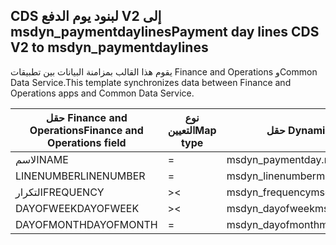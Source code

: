 ## <a name="payment-day-lines-cds-v2-to-msdyn_paymentdaylines"></a><span data-ttu-id="09b53-101">CDS لبنود يوم الدفع V2 إلى msdyn_paymentdaylines</span><span class="sxs-lookup"><span data-stu-id="09b53-101">Payment day lines CDS V2 to msdyn_paymentdaylines</span></span>

<span data-ttu-id="09b53-102">يقوم هذا القالب بمزامنة البيانات بين تطبيقات Finance and Operations وCommon Data Service.</span><span class="sxs-lookup"><span data-stu-id="09b53-102">This template synchronizes data between Finance and Operations apps and Common Data Service.</span></span>

<span data-ttu-id="09b53-103">حقل Finance and Operations</span><span class="sxs-lookup"><span data-stu-id="09b53-103">Finance and Operations field</span></span> | <span data-ttu-id="09b53-104">نوع التعيين</span><span class="sxs-lookup"><span data-stu-id="09b53-104">Map type</span></span> | <span data-ttu-id="09b53-105">حقل Dynamics 365 الآخر</span><span class="sxs-lookup"><span data-stu-id="09b53-105">Other Dynamics 365 field</span></span> | <span data-ttu-id="09b53-106">القيمة الافتراضية</span><span class="sxs-lookup"><span data-stu-id="09b53-106">Default value</span></span>
---|---|---|---
<span data-ttu-id="09b53-107">الاسم</span><span class="sxs-lookup"><span data-stu-id="09b53-107">NAME</span></span> | = | <span data-ttu-id="09b53-108">msdyn_paymentday.msdyn_name</span><span class="sxs-lookup"><span data-stu-id="09b53-108">msdyn_paymentday.msdyn_name</span></span> | 
<span data-ttu-id="09b53-109">LINENUMBER</span><span class="sxs-lookup"><span data-stu-id="09b53-109">LINENUMBER</span></span> | = | <span data-ttu-id="09b53-110">msdyn_linenumber</span><span class="sxs-lookup"><span data-stu-id="09b53-110">msdyn_linenumber</span></span> | 
<span data-ttu-id="09b53-111">التكرار</span><span class="sxs-lookup"><span data-stu-id="09b53-111">FREQUENCY</span></span> | >< | <span data-ttu-id="09b53-112">msdyn_frequency</span><span class="sxs-lookup"><span data-stu-id="09b53-112">msdyn_frequency</span></span> | 
<span data-ttu-id="09b53-113">DAYOFWEEK</span><span class="sxs-lookup"><span data-stu-id="09b53-113">DAYOFWEEK</span></span> | >< | <span data-ttu-id="09b53-114">msdyn_dayofweek</span><span class="sxs-lookup"><span data-stu-id="09b53-114">msdyn_dayofweek</span></span> | 
<span data-ttu-id="09b53-115">DAYOFMONTH</span><span class="sxs-lookup"><span data-stu-id="09b53-115">DAYOFMONTH</span></span> | = | <span data-ttu-id="09b53-116">msdyn_dayofmonth</span><span class="sxs-lookup"><span data-stu-id="09b53-116">msdyn_dayofmonth</span></span> | 
